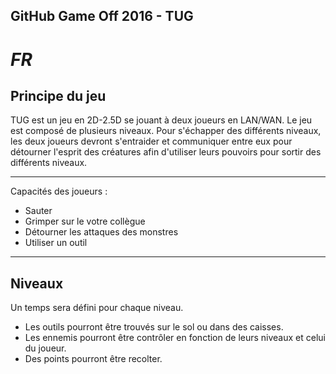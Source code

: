 ## GitHub Game Off 2016 - TUG

# *FR*

## Principe du jeu
TUG est un jeu en 2D-2.5D se jouant à deux joueurs en LAN/WAN.
Le jeu est composé de plusieurs niveaux. Pour s'échapper des différents niveaux, les deux joueurs devront s'entraider et communiquer entre eux pour détourner l'esprit des créatures afin d'utiliser leurs pouvoirs pour sortir des différents niveaux.

---
Capacités des joueurs :
- Sauter
- Grimper sur le votre collègue
- Détourner les attaques des monstres
- Utiliser un outil

---

## Niveaux

Un temps sera défini pour chaque niveau.
- Les outils pourront être trouvés sur le sol ou dans des caisses.
- Les ennemis pourront être contrôler en fonction de leurs niveaux et celui du joueur.
- Des points pourront être recolter.

